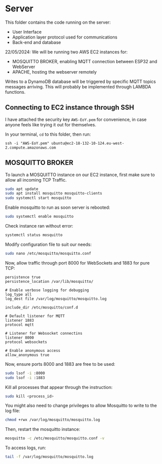 # Server

This folder contains the code running on the server:
- User Interface
- Application layer protocol used for communications
- Back-end and database

22/05/2024: We will be running two AWS EC2 instances for:
- MOSQUITTO BROKER, enabling MQTT connection between ESP32 and WebServer
- APACHE, hosting the webserver remotely

Writes to a DynamoDB database will be triggered by specific MQTT topics messages arriving. This will probably be implemented through LAMBDA functions.

## Connecting to EC2 instance through SSH

I have attached the security key `AWS-EoY.pem` for convenience, in case anyone feels like trying it out for themselves.

In your terminal, `cd` to this folder, then run:

``` Shell
ssh -i "AWS-EoY.pem" ubuntu@ec2-18-132-10-124.eu-west-2.compute.amazonaws.com
````

## MOSQUITTO BROKER

To launch a MOSQUITTO instance on our EC2 instance, first make sure to allow all incoming TCP Traffic.

```bash
sudo apt update
sudo apt install mosquitto mosquitto-clients
sudo systemctl start mosquitto
```

Enable mosquitto to run as soon server is rebooted:

```bash
sudo systemctl enable mosquitto
```

Check instance ran without error:

```bash
systemctl status mosquitto
```

Modify configuration file to suit our needs:

```bash
sudo nano /etc/mosquitto/mosquitto.conf 
```

Now, allow traffic through port 8000 for WebSockets and 1883 for pure TCP:

``` Shell
persistence true
persistence_location /var/lib/mosquitto/

# Enable verbose logging for debugging
log_type all
log_dest file /var/log/mosquitto/mosquitto.log

include_dir /etc/mosquitto/conf.d

# Default listener for MQTT
listener 1883
protocol mqtt

# Listener for Websocket connectins
listener 8000
protocol websockets

# Enable anonymous access
allow_anonymous true
```

Now, ensure ports 8000 and 1883 are free to be used:

```bash
sudo lsof -i :8000
sudo lsof -i :1883
```

Kill all processes that appear through the instruction:

```bash
sudo kill <process_id>
```

You might also need to change privileges to allow Mosquitto to write to the log file:

```bash
chmod +rwx /var/log/mosquitto/mosquitto.log 
```

Then, restart the mosquitto instance:

```bash
mosquitto -c /etc/mosquitto/mosquitto.conf -v
```

To access logs, run:

```bash
tail -f /var/log/mosquitto/mosquitto.log
```